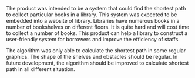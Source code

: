 The product was intended to be a system that could find the shortest path to collect particular books in a library. This system was expected to be embedded into a website of library. Libraries have numerous books in a number of bookshelves on different floors. It is quite hard and will cost time to collect a number of books. This product can help a library to construct a user-friendly system for borrowers and improve the efficiency of staffs.

The algorithm was only able to calculate the shortest path in some regular graphics. The shape of the shelves and obstacles should be regular. In future development, the algorithm should be improved to calculate shortest path in all different situation.
